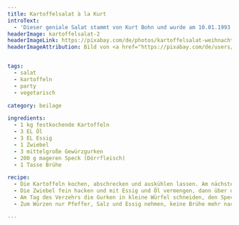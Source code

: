 ```yaml
---
title: Kartoffelsalat à la Kurt
introText:
  - 'Dieser geniale Salat stammt von Kurt Bohn und wurde am 10.01.1993 in die Newsgroup "zer.t-netz.essen" gepostet. Da ich weder einen Zugang zu dieser Gruppe habe noch den Eindruck habe, daß die E-Mail-Adresse von Kurt gleich geblieben ist, danke ich in die Anonymität hinein. '
headerImage: kartoffelsalat-2
headerImageLink: https://pixabay.com/de/photos/kartoffelsalat-weihnachtsessen-580852/
headerImageAttribution: Bild von <a href="https://pixabay.com/de/users/counselling-440107/?utm_source=link-attribution&amp;utm_medium=referral&amp;utm_campaign=image&amp;utm_content=580852">Ulrike Mai</a> auf <a href="https://pixabay.com/de/?utm_source=link-attribution&amp;utm_medium=referral&amp;utm_campaign=image&amp;utm_content=580852">Pixabay</a>


tags:
  - salat
  - kartoffeln
  - party
  - vegetarisch

category: beilage

ingredients:
  - 1 kg festkochende Kartoffeln
  - 3 EL Öl
  - 3 EL Essig
  - 1 Zwiebel
  - 3 mittelgroße Gewürzgurken
  - 200 g mageren Speck (Dörrfleisch)
  - 1 Tasse Brühe

recipe:
  - Die Kartoffeln kochen, abschrecken und auskühlen lassen. Am nächsten Tag die ausgekühlten Kartoffeln schälen und in Scheiben schneiden. Die Kartoffeln lagenweise stark mit Salz und Pfeffer würzen.
  - Die Zwiebel fein hacken und mit Essig und Öl vermengen, dann über die Kartoffeln geben und die Nacht über ziehen lassen.
  - Am Tag des Verzehrs die Gurken in kleine Würfel schneiden, den Speck würfeln und kross anbraten. Beides mit der heißen Brühe über die Kartoffeln geben und ziehen lassen.
  - Zum Würzen nur Pfeffer, Salz und Essig nehmen, keine Brühe mehr nachfüllen.

---
```


